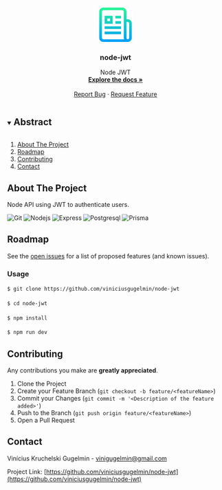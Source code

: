 <p align="center">
  <a href="https://github.com/viniciusgugelmin/node-jwt">
    <img src="info/readme.png" alt="readme-logo" width="80" height="80">
  </a>

  <h3 align="center">
    node-jwt
  </h3>
  <p align="center">
    Node JWT
    <br />
    <a href="https://github.com/viniciusgugelmin/node-jwt"><strong>Explore the docs »</strong></a>
    <br />
    <br />
    <a href="https://github.com/viniciusgugelmin/node-jwt/issues">Report Bug</a>
    ·
    <a href="https://github.com/viniciusgugelmin/node-jwt/issues">Request Feature</a>
  </p>
</p>

<details open="open">
  <summary><h2 style="display: inline-block">Abstract</h2></summary>
  <ol>
    <li>
      <a href="#about-the-project">About The Project</a>
    </li>
    <li><a href="#roadmap">Roadmap</a></li>
    <li><a href="#contributing">Contributing</a></li>
    <li><a href="#contact">Contact</a></li>
  </ol>
</details>

## About The Project

Node API using JWT to authenticate users.

![Git](https://img.shields.io/badge/git-%23F05033.svg?style=for-the-badge&logo=git&logoColor=white)
![Nodejs](https://img.shields.io/badge/Node.js-43853D?style=for-the-badge&logo=node.js&logoColor=white)
![Express](https://img.shields.io/badge/Express-%23F05033.svg?style=for-the-badge&logo=express&logoColor=white)
![Postgresql](https://img.shields.io/badge/PostgreSQL-316192?style=for-the-badge&logo=postgresql&logoColor=white)
![Prisma](https://img.shields.io/badge/Prisma-3982CE?style=for-the-badge&logo=Prisma&logoColor=white)

## Roadmap

See the [open issues](https://github.com/viniciusgugelmin/node-jwt/issues) for a list of proposed features (and known
issues).

### Usage

```bash
$ git clone https://github.com/viniciusgugelmin/node-jwt

$ cd node-jwt

$ npm install

$ npm run dev
```

## Contributing

Any contributions you make are **greatly appreciated**.

1. Clone the Project
2. Create your Feature Branch (`git checkout -b feature/<featureName>`)
3. Commit your Changes (`git commit -m '<Description of the feature added>'`)
4. Push to the Branch (`git push origin feature/<featureName>`)
5. Open a Pull Request

## Contact

Vinícius Kruchelski Gugelmin - vinigugelmin@gmail.com

Project Link: [https://github.com/viniciusgugelmin/node-jwt](https://github.com/viniciusgugelmin/node-jwt)
